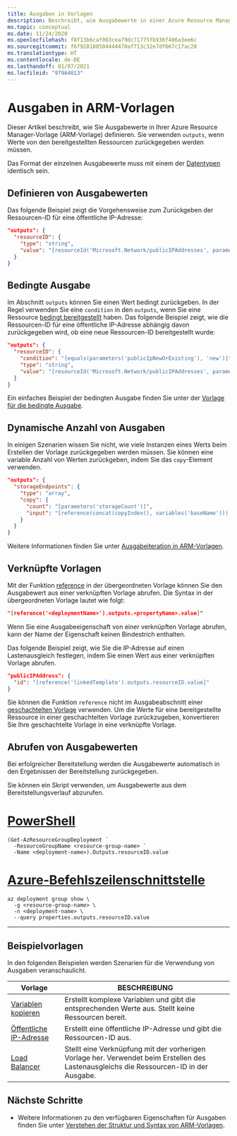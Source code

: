 ```yaml
---
title: Ausgaben in Vorlagen
description: Beschreibt, wie Ausgabewerte in einer Azure Resource Manager-Vorlage (ARM-Vorlage) definiert werden.
ms.topic: conceptual
ms.date: 11/24/2020
ms.openlocfilehash: f8f13b6caf063cea79dc71775fb936f406a3ee6c
ms.sourcegitcommit: f6f928180504444470af713c32e7df667c17ac20
ms.translationtype: HT
ms.contentlocale: de-DE
ms.lasthandoff: 01/07/2021
ms.locfileid: "97964013"
---
```

# <a name="outputs-in-arm-templates"></a>Ausgaben in ARM-Vorlagen

Dieser Artikel beschreibt, wie Sie Ausgabewerte in Ihrer Azure Resource Manager-Vorlage (ARM-Vorlage) definieren. Sie verwenden `outputs`, wenn Werte von den bereitgestellten Ressourcen zurückgegeben werden müssen.

Das Format der einzelnen Ausgabewerte muss mit einem der [Datentypen](template-syntax.md#data-types) identisch sein.

## <a name="define-output-values"></a>Definieren von Ausgabewerten

Das folgende Beispiel zeigt die Vorgehensweise zum Zurückgeben der Ressourcen-ID für eine öffentliche IP-Adresse:

```json
"outputs": {
  "resourceID": {
    "type": "string",
    "value": "[resourceId('Microsoft.Network/publicIPAddresses', parameters('publicIPAddresses_name'))]"
  }
}
```

## <a name="conditional-output"></a>Bedingte Ausgabe

Im Abschnitt `outputs` können Sie einen Wert bedingt zurückgeben. In der Regel verwenden Sie eine `condition` in den `outputs`, wenn Sie eine Ressource [bedingt bereitgestellt](conditional-resource-deployment.md) haben. Das folgende Beispiel zeigt, wie die Ressourcen-ID für eine öffentliche IP-Adresse abhängig davon zurückgegeben wird, ob eine neue Ressourcen-ID bereitgestellt wurde:

```json
"outputs": {
  "resourceID": {
    "condition": "[equals(parameters('publicIpNewOrExisting'), 'new')]",
    "type": "string",
    "value": "[resourceId('Microsoft.Network/publicIPAddresses', parameters('publicIPAddresses_name'))]"
  }
}
```

Ein einfaches Beispiel der bedingten Ausgabe finden Sie unter der [Vorlage für die bedingte Ausgabe](https://github.com/bmoore-msft/AzureRM-Samples/blob/master/conditional-output/azuredeploy.json).

## <a name="dynamic-number-of-outputs"></a>Dynamische Anzahl von Ausgaben

In einigen Szenarien wissen Sie nicht, wie viele Instanzen eines Werts beim Erstellen der Vorlage zurückgegeben werden müssen. Sie können eine variable Anzahl von Werten zurückgeben, indem Sie das `copy`-Element verwenden.

```json
"outputs": {
  "storageEndpoints": {
    "type": "array",
    "copy": {
      "count": "[parameters('storageCount')]",
      "input": "[reference(concat(copyIndex(), variables('baseName'))).primaryEndpoints.blob]"
    }
  }
}
```

Weitere Informationen finden Sie unter [Ausgabeiteration in ARM-Vorlagen](copy-outputs.md).

## <a name="linked-templates"></a>Verknüpfte Vorlagen

Mit der Funktion [reference](template-functions-resource.md#reference) in der übergeordneten Vorlage können Sie den Ausgabewert aus einer verknüpften Vorlage abrufen. Die Syntax in der übergeordneten Vorlage lautet wie folgt:

```json
"[reference('<deploymentName>').outputs.<propertyName>.value]"
```

Wenn Sie eine Ausgabeeigenschaft von einer verknüpften Vorlage abrufen, kann der Name der Eigenschaft keinen Bindestrich enthalten.

Das folgende Beispiel zeigt, wie Sie die IP-Adresse auf einen Lastenausgleich festlegen, indem Sie einen Wert aus einer verknüpften Vorlage abrufen.

```json
"publicIPAddress": {
  "id": "[reference('linkedTemplate').outputs.resourceID.value]"
}
```

Sie können die Funktion `reference` nicht im Ausgabeabschnitt einer [geschachtelten Vorlage](linked-templates.md#nested-template) verwenden. Um die Werte für eine bereitgestellte Ressource in einer geschachtelten Vorlage zurückzugeben, konvertieren Sie Ihre geschachtelte Vorlage in eine verknüpfte Vorlage.

## <a name="get-output-values"></a>Abrufen von Ausgabewerten

Bei erfolgreicher Bereitstellung werden die Ausgabewerte automatisch in den Ergebnissen der Bereitstellung zurückgegeben.

Sie können ein Skript verwenden, um Ausgabewerte aus dem Bereitstellungsverlauf abzurufen.

# <a name="powershell"></a>[PowerShell](#tab/azure-powershell)

```azurepowershell-interactive
(Get-AzResourceGroupDeployment `
  -ResourceGroupName <resource-group-name> `
  -Name <deployment-name>).Outputs.resourceID.value
```

# <a name="azure-cli"></a>[Azure-Befehlszeilenschnittstelle](#tab/azure-cli)

```azurecli-interactive
az deployment group show \
  -g <resource-group-name> \
  -n <deployment-name> \
  --query properties.outputs.resourceID.value
```

---

## <a name="example-templates"></a>Beispielvorlagen

In den folgenden Beispielen werden Szenarien für die Verwendung von Ausgaben veranschaulicht.

|Vorlage  |BESCHREIBUNG  |
|---------|---------|
|[Variablen kopieren](https://github.com/Azure/azure-docs-json-samples/blob/master/azure-resource-manager/multipleinstance/copyvariables.json) | Erstellt komplexe Variablen und gibt die entsprechenden Werte aus. Stellt keine Ressourcen bereit. |
|[Öffentliche IP-Adresse](https://github.com/Azure/azure-docs-json-samples/blob/master/azure-resource-manager/linkedtemplates/public-ip.json) | Erstellt eine öffentliche IP-Adresse und gibt die Ressourcen-ID aus. |
|[Load Balancer](https://github.com/Azure/azure-docs-json-samples/blob/master/azure-resource-manager/linkedtemplates/public-ip-parentloadbalancer.json) | Stellt eine Verknüpfung mit der vorherigen Vorlage her. Verwendet beim Erstellen des Lastenausgleichs die Ressourcen-ID in der Ausgabe. |

## <a name="next-steps"></a>Nächste Schritte

* Weitere Informationen zu den verfügbaren Eigenschaften für Ausgaben finden Sie unter [Verstehen der Struktur und Syntax von ARM-Vorlagen](template-syntax.md).
